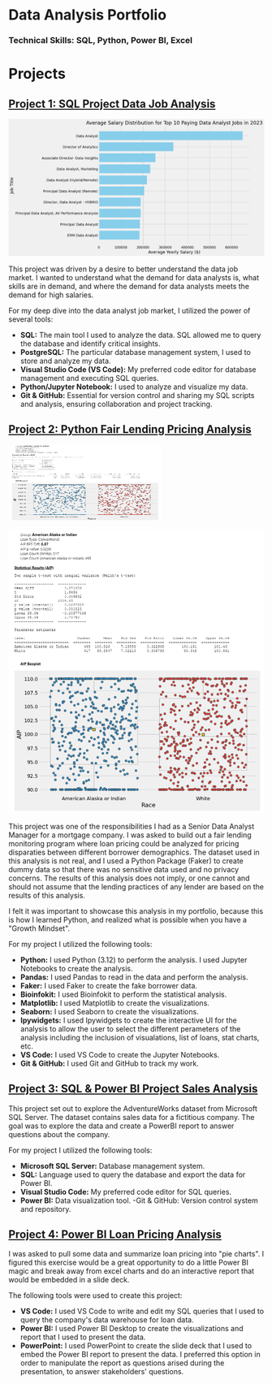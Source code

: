 # Data Analysis Portfolio

### Technical Skills: SQL, Python, Power BI, Excel

# Projects
## [Project 1: SQL Project Data Job Analysis](https://github.com/colby-k/SQL_Project_Data_Job_Analysis)

![Top Paying Roles](assets/img/1_top_paying_roles.png)

This project was driven by a desire to better understand the data job market. I wanted to understand what the demand for data analysts is, what skills are in demand, and where the demand for data analysts meets the demand for high salaries.

For my deep dive into the data analyst job market, I utilized the power of several tools:

- **SQL:** The main tool I used to analyze the data. SQL allowed me to query the database and identify critical insights.
- **PostgreSQL:** The particular database management system, I used to store and analyze my data.
- **Visual Studio Code (VS Code):** My preferred code editor for database management and executing SQL queries.
- **Python/Jupyter Notebook:** I used to analyze and visualize my data.
- **Git & GitHub:** Essential for version control and sharing my SQL scripts and analysis, ensuring collaboration and project tracking.

## [Project 2: Python Fair Lending Pricing Analysis](https://github.com/colby-k/Python_Project_Fair_Lending_Analysis)

<img src="assets/img/national_result.png" alt="Fair Lending" width="300" height="150">

![Fair Lending Analysis](assets/img/national_result.png)

This project was one of the responsibilities I had as a Senior Data Analyst Manager for a mortgage company. I was asked to build out a fair lending monitoring program where loan pricing could be analyzed for pricing disparaties between different borrower demographics. The dataset used in this analysis is not real, and I used a Python Package (Faker) to create dummy data so that there was no sensitive data used and no privacy concerns. The results of this analysis does not imply, or one cannot and should not assume that the lending practices of any lender are based on the results of this analysis.

I felt it was important to showcase this analysis in my portfolio, because this is how I learned Python, and realized what is possible when you have a "Growth Mindset".

For my project I utilized the following tools:
- **Python:** I used Python (3.12) to perform the analysis. I used Jupyter Notebooks to create the analysis.
- **Pandas:** I used Pandas to read in the data and perform the analysis.
- **Faker:** I used Faker to create the fake borrower data.
- **Bioinfokit:** I used Bioinfokit to perform the statistical analysis.
- **Matplotlib:** I used Matplotlib to create the visualizations.
- **Seaborn:** I used Seaborn to create the visualizations.
- **Ipywidgets:** I used Ipywidgets to create the interactive UI for the analysis to allow the user to select the different perameters of the analysis including the inclusion of visualations, list of loans, stat charts, etc.
- **VS Code:** I used VS Code to create the Jupyter Notebooks.
- **Git & GitHub:** I used Git and GitHub to track my work.

## [Project 3: SQL & Power BI Project Sales Analysis](https://github.com/colby-k/SQL_PowerBI_Project_Sales_Analysis)

This project set out to explore the AdventureWorks dataset from Microsoft SQL Server. The dataset contains sales data for a fictitious company. The goal was to explore the data and create a PowerBI report to answer questions about the company.

For my project I utilized the following tools:

- **Microsoft SQL Server:** Database management system.
- **SQL:** Language used to query the database and export the data for Power BI.
- **Visual Studio Code:** My preferred code editor for SQL queries.
- **Power BI:** Data visualization tool. -Git & GitHub: Version control system and repository.

## [Project 4: Power BI Loan Pricing Analysis](https://github.com/colby-k/PowerBI_Pricing_Analysis)

I was asked to pull some data and summarize loan pricing into "pie charts". I figured this exercise would be a great opportunity to do a little Power BI magic and break away from excel charts and do an interactive report that would be embedded in a slide deck.

The following tools were used to create this project:

- **VS Code:** I used VS Code to write and edit my SQL queries that I used to query the company's data warehouse for loan data.
- **Power BI:** I used Power BI Desktop to create the visualizations and report that I used to present the data.
- **PowerPoint:** I used PowerPoint to create the slide deck that I used to embed the Power BI report to present the data. I preferred this option in order to manipulate the report as questions arised during the presentation, to answer stakeholders' questions.
